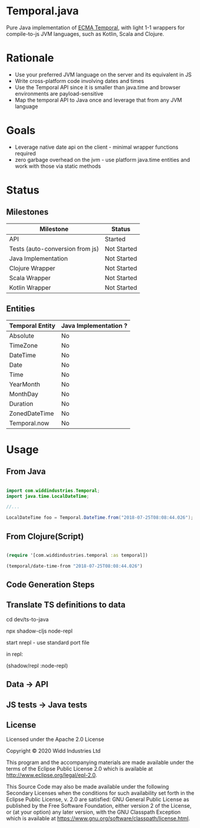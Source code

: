 # Temporal.java

Pure Java implementation of [ECMA Temporal](), with light 1-1 wrappers for compile-to-js JVM languages, 
such as Kotlin, Scala and Clojure.

# Rationale

* Use your preferred JVM language on the server and its equivalent in JS
* Write cross-platform code involving dates and times
* Use the Temporal API since it is smaller than java.time and browser environments are payload-sensitive
* Map the temporal API to Java once and leverage that from any JVM language

# Goals

* Leverage native date api on the client - minimal wrapper functions required
* zero garbage overhead on the jvm - use platform java.time entities and work with those via static methods

# Status 

## Milestones

| Milestone | Status |
|-----------|--------|
| API       | Started |
| Tests (auto-conversion from js) | Not Started |
| Java Implementation | Not Started |
| Clojure Wrapper | Not Started |
| Scala Wrapper | Not Started |
| Kotlin Wrapper | Not Started |

## Entities

| Temporal Entity    | Java Implementation ? |
|---------------------|-------------|
|  Absolute | No        |
| TimeZone | No        |
| DateTime | No        |
| Date | No        |
| Time | No        |
| YearMonth | No        |
 | MonthDay        | No        |
| Duration  | No        |
 | ZonedDateTime    | No        |
|Temporal.now | No        |

# Usage

## From Java 

```java

import com.widdindustries.Temporal;
import java.time.LocalDateTime;

//...

LocalDateTime foo = Temporal.DateTime.from("2018-07-25T08:08:44.026");

```

## From Clojure(Script)

```clojure

(require '[com.widdindustries.temporal :as temporal])

(temporal/date-time-from "2018-07-25T08:08:44.026")

```

## Code Generation Steps

## Translate TS definitions to data

cd dev/ts-to-java

npx shadow-cljs node-repl

start nrepl  - use standard port file

in repl:

(shadow/repl :node-repl) 

## Data -> API

## JS tests -> Java tests


## License

Licensed under the Apache 2.0 License

Copyright © 2020 Widd Industries Ltd

This program and the accompanying materials are made available under the
terms of the Eclipse Public License 2.0 which is available at
http://www.eclipse.org/legal/epl-2.0.

This Source Code may also be made available under the following Secondary
Licenses when the conditions for such availability set forth in the Eclipse
Public License, v. 2.0 are satisfied: GNU General Public License as published by
the Free Software Foundation, either version 2 of the License, or (at your
option) any later version, with the GNU Classpath Exception which is available
at https://www.gnu.org/software/classpath/license.html.
